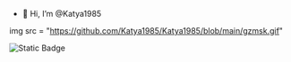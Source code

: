 - 👋 Hi, I’m @Katya1985

img src = "https://github.com/Katya1985/Katya1985/blob/main/gzmsk.gif"

![Static Badge](https://img.shields.io/badge/py-python-blua?logo=python&color=blue)
